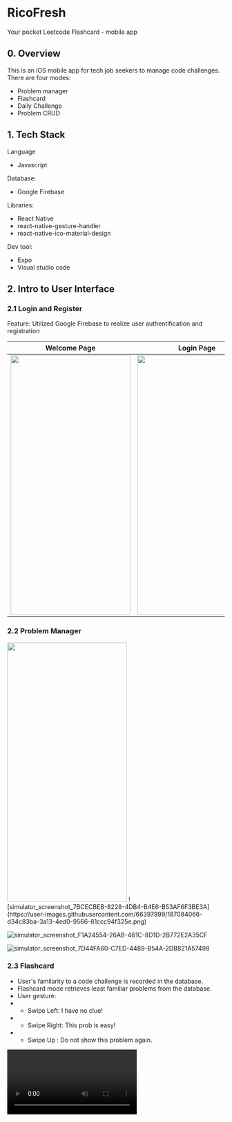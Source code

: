 # RicoFresh
Your pocket Leetcode Flashcard - mobile app

## 0. Overview
This is an iOS mobile app for tech job seekers to manage code challenges. There are four modes: 
- Problem manager
- Flashcard
- Daily Challenge
- Problem CRUD


## 1. Tech Stack
Language
- Javascript

Database:
- Google Firebase

Libraries: 
- React Native
- react-native-gesture-handler
- react-native-ico-material-design

Dev tool:
- Expo
- Visual studio code

## 2. Intro to User Interface
### 2.1 Login and Register
Feature: Utilized Google Firebase to realize user authentification and registration

| Welcome Page  | Login Page | Register Page |
| ------------- | ------------- |------------- |
| <img src="https://user-images.githubusercontent.com/66397999/187083367-c9869482-24df-4b26-bd5e-fe9b1a959415.png" width="277" height="600"/>  | <img src="https://user-images.githubusercontent.com/66397999/187083373-dce227ac-e2df-440d-83fc-64c4eedabd67.png" width="277" height="600"/>  | <img src="https://user-images.githubusercontent.com/66397999/187083376-9401b800-2371-4a59-b6d3-1a5f51a5753a.png" width="277" height="600"/>  | 

### 2.2 Problem Manager

<img src="https://user-images.githubusercontent.com/66397999/187083367-c9869482-24df-4b26-bd5e-fe9b1a959415.png" width="277" height="600"/>
![simulator_screenshot_7BCECBEB-8228-4DB4-B4E6-B53AF6F3BE3A](https://user-images.githubusercontent.com/66397999/187084066-d34c83ba-3a13-4ed0-9566-81ccc94f325e.png)

![simulator_screenshot_F1A24554-26AB-461C-8D1D-2B772E2A35CF](https://user-images.githubusercontent.com/66397999/187084093-46fa1e58-cfe6-425d-aca5-cab4cff250f2.png)

![simulator_screenshot_7D44FA60-C7ED-4489-B54A-2DB821A57498](https://user-images.githubusercontent.com/66397999/187084105-fed772eb-dcbe-4484-8338-a958a5bc3f60.png)


### 2.3 Flashcard
- User's familarity to a code challenge is recorded in the database. 
- Flashcard mode retrieves least familiar problems from the database. 
- User gesture: 
- - Swipe Left: I have no clue!
- - Swipe Right: This prob is easy!
- - Swipe Up : Do not show this problem again. 






<video src="https://user-images.githubusercontent.com/66397999/187084278-df6fbc16-ce18-4b33-ba46-941bc7832d81.mp4" />




